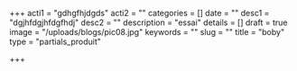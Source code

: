 +++
acti1 = "gdhgfhjdgds"
acti2 = ""
categories = []
date = ""
desc1 = "dgjhfdgjhfdgfhdj"
desc2 = ""
description = "essai"
details = []
draft = true
image = "/uploads/blogs/pic08.jpg"
keywords = ""
slug = ""
title = "boby"
type = "partials_produit"

+++
